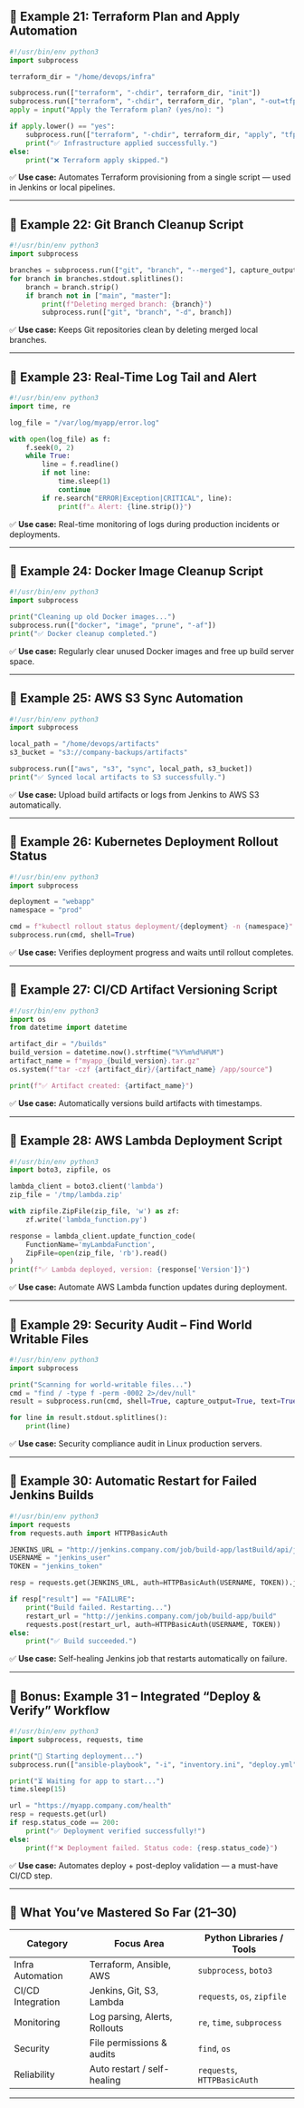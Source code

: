 ## 🔹 Example 21: Terraform Plan and Apply Automation

```python
#!/usr/bin/env python3
import subprocess

terraform_dir = "/home/devops/infra"

subprocess.run(["terraform", "-chdir", terraform_dir, "init"])
subprocess.run(["terraform", "-chdir", terraform_dir, "plan", "-out=tfplan"])
apply = input("Apply the Terraform plan? (yes/no): ")

if apply.lower() == "yes":
    subprocess.run(["terraform", "-chdir", terraform_dir, "apply", "tfplan"])
    print("✅ Infrastructure applied successfully.")
else:
    print("❌ Terraform apply skipped.")
```

✅ **Use case:** Automates Terraform provisioning from a single script — used in Jenkins or local pipelines.

---

## 🔹 Example 22: Git Branch Cleanup Script

```python
#!/usr/bin/env python3
import subprocess

branches = subprocess.run(["git", "branch", "--merged"], capture_output=True, text=True)
for branch in branches.stdout.splitlines():
    branch = branch.strip()
    if branch not in ["main", "master"]:
        print(f"Deleting merged branch: {branch}")
        subprocess.run(["git", "branch", "-d", branch])
```

✅ **Use case:** Keeps Git repositories clean by deleting merged local branches.

---

## 🔹 Example 23: Real-Time Log Tail and Alert

```python
#!/usr/bin/env python3
import time, re

log_file = "/var/log/myapp/error.log"

with open(log_file) as f:
    f.seek(0, 2)
    while True:
        line = f.readline()
        if not line:
            time.sleep(1)
            continue
        if re.search("ERROR|Exception|CRITICAL", line):
            print(f"⚠️ Alert: {line.strip()}")
```

✅ **Use case:** Real-time monitoring of logs during production incidents or deployments.

---

## 🔹 Example 24: Docker Image Cleanup Script

```python
#!/usr/bin/env python3
import subprocess

print("Cleaning up old Docker images...")
subprocess.run(["docker", "image", "prune", "-af"])
print("✅ Docker cleanup completed.")
```

✅ **Use case:** Regularly clear unused Docker images and free up build server space.

---

## 🔹 Example 25: AWS S3 Sync Automation

```python
#!/usr/bin/env python3
import subprocess

local_path = "/home/devops/artifacts"
s3_bucket = "s3://company-backups/artifacts"

subprocess.run(["aws", "s3", "sync", local_path, s3_bucket])
print("✅ Synced local artifacts to S3 successfully.")
```

✅ **Use case:** Upload build artifacts or logs from Jenkins to AWS S3 automatically.

---

## 🔹 Example 26: Kubernetes Deployment Rollout Status

```python
#!/usr/bin/env python3
import subprocess

deployment = "webapp"
namespace = "prod"

cmd = f"kubectl rollout status deployment/{deployment} -n {namespace}"
subprocess.run(cmd, shell=True)
```

✅ **Use case:** Verifies deployment progress and waits until rollout completes.

---

## 🔹 Example 27: CI/CD Artifact Versioning Script

```python
#!/usr/bin/env python3
import os
from datetime import datetime

artifact_dir = "/builds"
build_version = datetime.now().strftime("%Y%m%d%H%M")
artifact_name = f"myapp_{build_version}.tar.gz"
os.system(f"tar -czf {artifact_dir}/{artifact_name} /app/source")

print(f"✅ Artifact created: {artifact_name}")
```

✅ **Use case:** Automatically versions build artifacts with timestamps.

---

## 🔹 Example 28: AWS Lambda Deployment Script

```python
#!/usr/bin/env python3
import boto3, zipfile, os

lambda_client = boto3.client('lambda')
zip_file = '/tmp/lambda.zip'

with zipfile.ZipFile(zip_file, 'w') as zf:
    zf.write('lambda_function.py')

response = lambda_client.update_function_code(
    FunctionName='myLambdaFunction',
    ZipFile=open(zip_file, 'rb').read()
)
print(f"✅ Lambda deployed, version: {response['Version']}")
```

✅ **Use case:** Automate AWS Lambda function updates during deployment.

---

## 🔹 Example 29: Security Audit – Find World Writable Files

```python
#!/usr/bin/env python3
import subprocess

print("Scanning for world-writable files...")
cmd = "find / -type f -perm -0002 2>/dev/null"
result = subprocess.run(cmd, shell=True, capture_output=True, text=True)

for line in result.stdout.splitlines():
    print(line)
```

✅ **Use case:** Security compliance audit in Linux production servers.

---

## 🔹 Example 30: Automatic Restart for Failed Jenkins Builds

```python
#!/usr/bin/env python3
import requests
from requests.auth import HTTPBasicAuth

JENKINS_URL = "http://jenkins.company.com/job/build-app/lastBuild/api/json"
USERNAME = "jenkins_user"
TOKEN = "jenkins_token"

resp = requests.get(JENKINS_URL, auth=HTTPBasicAuth(USERNAME, TOKEN)).json()

if resp["result"] == "FAILURE":
    print("Build failed. Restarting...")
    restart_url = "http://jenkins.company.com/job/build-app/build"
    requests.post(restart_url, auth=HTTPBasicAuth(USERNAME, TOKEN))
else:
    print("✅ Build succeeded.")
```

✅ **Use case:** Self-healing Jenkins job that restarts automatically on failure.

---

## 🧩 Bonus: Example 31 – Integrated “Deploy & Verify” Workflow

```python
#!/usr/bin/env python3
import subprocess, requests, time

print("🚀 Starting deployment...")
subprocess.run(["ansible-playbook", "-i", "inventory.ini", "deploy.yml"])

print("⏳ Waiting for app to start...")
time.sleep(15)

url = "https://myapp.company.com/health"
resp = requests.get(url)
if resp.status_code == 200:
    print("✅ Deployment verified successfully!")
else:
    print(f"❌ Deployment failed. Status code: {resp.status_code}")
```

✅ **Use case:** Automates deploy + post-deploy validation — a must-have CI/CD step.

---

## 🧠 What You’ve Mastered So Far (21–30)

| Category          | Focus Area                    | Python Libraries / Tools    |
| ----------------- | ----------------------------- | --------------------------- |
| Infra Automation  | Terraform, Ansible, AWS       | `subprocess`, `boto3`       |
| CI/CD Integration | Jenkins, Git, S3, Lambda      | `requests`, `os`, `zipfile` |
| Monitoring        | Log parsing, Alerts, Rollouts | `re`, `time`, `subprocess`  |
| Security          | File permissions & audits     | `find`, `os`                |
| Reliability       | Auto restart / self-healing   | `requests`, `HTTPBasicAuth` |

---
